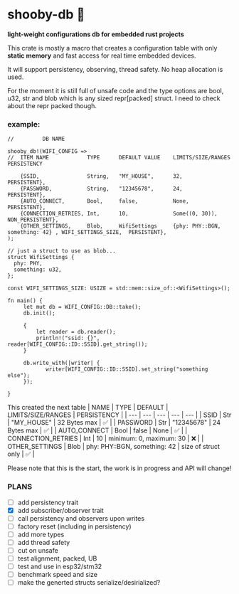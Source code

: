 # shooby-db :bear:
**light-weight configurations db for embedded rust projects**

This crate is mostly a macro that creates a configuration table with only **static memory** and fast access for real time embedded devices.

It will support persistency, observing, thread safety.
No heap allocation is used.

For the moment it is still full of unsafe code and the type options are bool, u32, str and blob which is any sized repr[packed] struct.
I need to check about the repr packed though.

### example:
```
//         DB NAME

shooby_db!(WIFI_CONFIG =>
//  ITEM NAME            TYPE      DEFAULT VALUE    LIMITS/SIZE/RANGES                                    PERSISTENCY
   
    {SSID,               String,   "MY_HOUSE",      32,                                                   PERSISTENT},
    {PASSWORD,           String,   "12345678",      24,                                                   PERSISTENT},
    {AUTO_CONNECT,       Bool,     false,           None,                                                 PERSISTENT},
    {CONNECTION_RETRIES, Int,      10,              Some((0, 30)),                                        NON_PERSISTENT},
    {OTHER_SETTINGS,     Blob,     WifiSettings     {phy: PHY::BGN, something: 42} , WIFI_SETTINGS_SIZE,  PERSISTENT},
);

// just a struct to use as blob...
struct WifiSettings {
  phy: PHY,
  something: u32,
};

const WIFI_SETTINGS_SIZE: USIZE = std::mem::size_of::<WifiSettings>();

fn main() {
     let mut db = WIFI_CONFIG::DB::take();
     db.init();
     
     {
         let reader = db.reader();
         println!("ssid: {}", reader[WIFI_CONFIG::ID::SSID].get_string());
     }
     
     db.write_with(|writer| {
            writer[WIFI_CONFIG::ID::SSID].set_string("something else");
     });

}

```
This created the next table
| NAME | TYPE | DEFAULT | LIMITS/SIZE/RANGES | PERSISTENCY |
| --- | --- | --- | --- | --- |
| SSID | Str | "MY_HOUSE" | 32 Bytes max | :white_check_mark: |
| PASSWORD | Str | "12345678" | 24 Bytes max | :white_check_mark: |
| AUTO_CONNECT | Bool | false | None | :white_check_mark: |
| CONNECTION_RETRIES | Int | 10 | minimum: 0, maximum: 30 | :x: |
| OTHER_SETTINGS | Blob | phy: PHY::BGN, something: 42 | size of struct only | :white_check_mark: |


Please note that this is the start, the work is in progress and API will change!

### PLANS
  - [ ] add persistency trait
  - [x] add subscriber/observer trait
  - [ ] call persistency and observers upon writes
  - [ ] factory reset (including in persistency)
  - [ ] add more types
  - [ ] add thread safety
  - [ ] cut on unsafe
  - [ ] test alignment, packed, UB
  - [ ] test and use in esp32/stm32
  - [ ] benchmark speed and size
  - [ ] make the generted structs serialize/desirialized?
